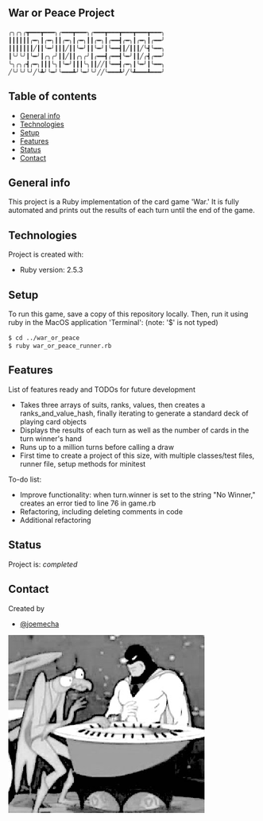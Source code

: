## War or Peace Project

  ```
  ╭╮╭╮╭┳━━━┳━━━╮╭━━━┳━━━╮╭━━━┳━━━┳━━━┳━━━┳━━━╮
  ┃┃┃┃┃┃╭━╮┃╭━╮┃┃╭━╮┃╭━╮┃┃╭━╮┃╭━━┫╭━╮┃╭━╮┃╭━━╯
  ┃┃┃┃┃┃┃╱┃┃╰━╯┃┃┃╱┃┃╰━╯┃┃╰━╯┃╰━━┫┃╱┃┃┃╱╰┫╰━━╮
  ┃╰╯╰╯┃╰━╯┃╭╮╭╯┃┃╱┃┃╭╮╭╯┃╭━━┫╭━━┫╰━╯┃┃╱╭┫╭━━╯
  ╰╮╭╮╭┫╭━╮┃┃┃╰╮┃╰━╯┃┃┃╰╮┃┃╱╱┃╰━━┫╭━╮┃╰━╯┃╰━━╮
  ╱╰╯╰╯╰╯╱╰┻╯╰━╯╰━━━┻╯╰━╯╰╯╱╱╰━━━┻╯╱╰┻━━━┻━━━╯  
```
## Table of contents
* [General info](#general-info)
* [Technologies](#technologies)
* [Setup](#setup)
* [Features](#features)
* [Status](#status)
* [Contact](#contact)

## General info
This project is a Ruby implementation of the card game 'War.' It is fully automated and prints out the results of each turn until the end of the game.

## Technologies
Project is created with:
* Ruby version: 2.5.3

## Setup
To run this game, save a copy of this repository locally. Then, run it using ruby in the MacOS application 'Terminal':
(note: '$' is not typed)

```
$ cd ../war_or_peace
$ ruby war_or_peace_runner.rb
```

## Features
List of features ready and TODOs for future development
* Takes three arrays of suits, ranks, values, then creates a ranks_and_value_hash, finally iterating to generate a standard deck of playing card objects
* Displays the results of each turn as well as the number of cards in the turn winner's hand
* Runs up to a million turns before calling a draw
* First time to create a project of this size, with multiple classes/test files, runner file, setup methods for minitest

To-do list:
* Improve functionality: when turn.winner is set to the string "No Winner," creates an error tied to line 76 in game.rb
* Refactoring, including deleting comments in code
* Additional refactoring

## Status
Project is: _completed_

## Contact
Created by
* [@joemecha](https://github.com/joemecha)


![Mastermind title image](/images/spg_zk.jpg "War and Peace Image")
